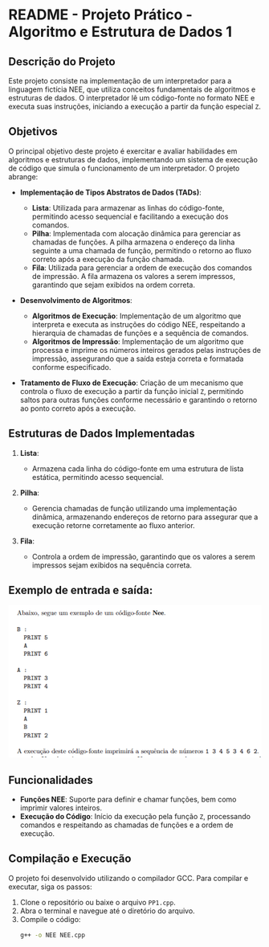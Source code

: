 # README - Projeto Prático - Algoritmo e Estrutura de Dados 1

## Descrição do Projeto

Este projeto consiste na implementação de um interpretador para a linguagem fictícia NEE, que utiliza conceitos fundamentais de algoritmos e estruturas de dados. O interpretador lê um código-fonte no formato NEE e executa suas instruções, iniciando a execução a partir da função especial `Z`.

## Objetivos

O principal objetivo deste projeto é exercitar e avaliar habilidades em algoritmos e estruturas de dados, implementando um sistema de execução de código que simula o funcionamento de um interpretador. O projeto abrange:

- **Implementação de Tipos Abstratos de Dados (TADs)**:
  - **Lista**: Utilizada para armazenar as linhas do código-fonte, permitindo acesso sequencial e facilitando a execução dos comandos.
  - **Pilha**: Implementada com alocação dinâmica para gerenciar as chamadas de funções. A pilha armazena o endereço da linha seguinte a uma chamada de função, permitindo o retorno ao fluxo correto após a execução da função chamada.
  - **Fila**: Utilizada para gerenciar a ordem de execução dos comandos de impressão. A fila armazena os valores a serem impressos, garantindo que sejam exibidos na ordem correta.

- **Desenvolvimento de Algoritmos**:
  - **Algoritmos de Execução**: Implementação de um algoritmo que interpreta e executa as instruções do código NEE, respeitando a hierarquia de chamadas de funções e a sequência de comandos.
  - **Algoritmos de Impressão**: Implementação de um algoritmo que processa e imprime os números inteiros gerados pelas instruções de impressão, assegurando que a saída esteja correta e formatada conforme especificado.

- **Tratamento de Fluxo de Execução**: Criação de um mecanismo que controla o fluxo de execução a partir da função inicial `Z`, permitindo saltos para outras funções conforme necessário e garantindo o retorno ao ponto correto após a execução.

## Estruturas de Dados Implementadas

1. **Lista**:
   - Armazena cada linha do código-fonte em uma estrutura de lista estática, permitindo acesso sequencial.

2. **Pilha**:
   - Gerencia chamadas de função utilizando uma implementação dinâmica, armazenando endereços de retorno para assegurar que a execução retorne corretamente ao fluxo anterior.

3. **Fila**:
   - Controla a ordem de impressão, garantindo que os valores a serem impressos sejam exibidos na sequência correta.
## Exemplo de entrada e saída:
<img src="/img/nee.png" alt="Exemplo de entrada e saída do interpretador NEE">

## Funcionalidades

- **Funções NEE**: Suporte para definir e chamar funções, bem como imprimir valores inteiros.
- **Execução do Código**: Início da execução pela função `Z`, processando comandos e respeitando as chamadas de funções e a ordem de execução.

## Compilação e Execução

O projeto foi desenvolvido utilizando o compilador GCC. Para compilar e executar, siga os passos:

1. Clone o repositório ou baixe o arquivo `PP1.cpp`.
2. Abra o terminal e navegue até o diretório do arquivo.
3. Compile o código:
   ```bash
   g++ -o NEE NEE.cpp
